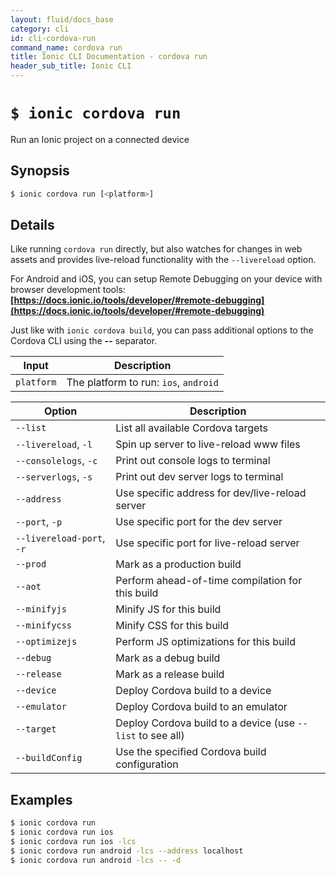 ```yaml
---
layout: fluid/docs_base
category: cli
id: cli-cordova-run
command_name: cordova run
title: Ionic CLI Documentation - cordova run
header_sub_title: Ionic CLI
---
```


# `$ ionic cordova run`

Run an Ionic project on a connected device
## Synopsis

```bash
$ ionic cordova run [<platform>]
```
  
## Details

Like running `cordova run` directly, but also watches for changes in web assets and provides live-reload functionality with the `--livereload` option.

For Android and iOS, you can setup Remote Debugging on your device with browser development tools: **[https://docs.ionic.io/tools/developer/#remote-debugging](https://docs.ionic.io/tools/developer/#remote-debugging)**

Just like with `ionic cordova build`, you can pass additional options to the Cordova CLI using the **--** separator.


Input | Description
----- | ----------
`platform` | The platform to run: `ios`, `android`


Option | Description
------ | ----------
`--list` | List all available Cordova targets
`--livereload`, `-l` | Spin up server to live-reload www files
`--consolelogs`, `-c` | Print out console logs to terminal
`--serverlogs`, `-s` | Print out dev server logs to terminal
`--address` | Use specific address for dev/live-reload server
`--port`, `-p` | Use specific port for the dev server
`--livereload-port`, `-r` | Use specific port for live-reload server
`--prod` | Mark as a production build
`--aot` | Perform ahead-of-time compilation for this build
`--minifyjs` | Minify JS for this build
`--minifycss` | Minify CSS for this build
`--optimizejs` | Perform JS optimizations for this build
`--debug` | Mark as a debug build
`--release` | Mark as a release build
`--device` | Deploy Cordova build to a device
`--emulator` | Deploy Cordova build to an emulator
`--target` | Deploy Cordova build to a device (use `--list` to see all)
`--buildConfig` | Use the specified Cordova build configuration

## Examples

```bash
$ ionic cordova run 
$ ionic cordova run ios
$ ionic cordova run ios -lcs
$ ionic cordova run android -lcs --address localhost
$ ionic cordova run android -lcs -- -d
```
